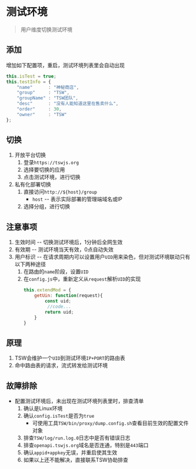 # 测试环境

> 用户维度切换测试环境

## 添加

增加如下配置项，重启，测试环境列表里会自动出现

```js
this.isTest = true;
this.testInfo = {
    "name"      : "神秘商店",
    "group"     : "TSW",
    "groupName" : "TSW团队",
    "desc"      : "没有人能知道这里在售卖什么",
    "order"     : 30,
    "owner"     : "TSW"
};
```

## 切换

1. 开放平台切换
    1. 登录`https://tswjs.org`
    1. 选择要切换的应用
    1. 点击测试环境，进行切换
1. 私有化部署切换
    1. 直接访问`http://${host}/group`
        - `host` -- 表示实际部署的管理端域名或IP
    1. 选择分组，进行切换

## 注意事项
1. 生效时间 -- 切换测试环境后，1分钟后全网生效
1. 有效期 -- 测试环境当天有效，0点自动失效
1. 用户标识 -- 在请求周期内可以设置用户`UID`用来染色，但对测试环境联动只有以下两种途径
    1. 在路由的`name`阶段，设置`UID`
    1. 在`config.js`中，重新定义从`request`解析`UID`的实现
        ```js
        this.extendMod = {
            getUin: function(request){
                const uid;
                 //code...
                return uid;
            }
        }
        ```

## 原理

1. TSW会维护一个`UID`到测试环境`IP+PORT`的路由表
1. 命中路由表的请求，流式转发给测试环境

## 故障排除

- 配置测试环境后，未出现在测试环境列表里时，排查清单
    1. 确认是Linux环境
    1. 确认`config.isTest`是否为`true`
        - 可使用工具`TSW/bin/proxy/dump.config.sh`查看目前生效的配置文件对象
    1. 排查`TSW/log/run.log.0`日志中是否有错误日志
    1. 排查`openapi.tswjs.org`域名是否连通，特别是`443`端口
    1. 确认`appid+appkey`无误，并重启使其生效
    1. 如果以上还不能解决，直接联系TSW协助排查



